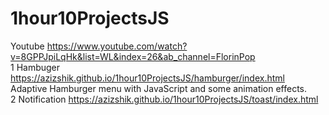 # 1hour10ProjectsJS
Youtube https://www.youtube.com/watch?v=8GPPJpiLqHk&list=WL&index=26&ab_channel=FlorinPop
<br>
1 Hambuger https://azizshik.github.io/1hour10ProjectsJS/hamburger/index.html <br>
Adaptive Hamburger menu with JavaScript and some animation effects. <br>
2 Notification https://azizshik.github.io/1hour10ProjectsJS/toast/index.html <br>
